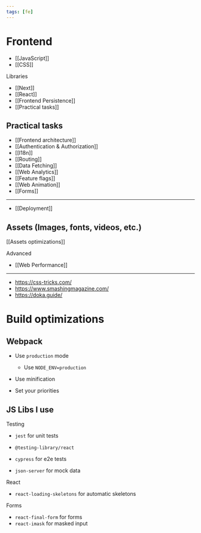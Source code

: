 ```yaml
---
tags: [fe]
---
```


# Frontend

- [[JavaScript]]
- [[CSS]]

Libraries

- [[Next]]
- [[React]]
- [[Frontend Persistence]]
- [[Practical tasks]]

## Practical tasks

- [[Frontend architecture]]
- [[Authentication & Authorization]]
- [[I18n]]
- [[Routing]]
- [[Data Fetching]]
- [[Web Analytics]]
- [[Feature flags]]
- [[Web Animation]]
- [[Forms]]

---

- [[Deployment]]

## Assets (Images, fonts, videos, etc.)

[[Assets optimizations]]

Advanced

- [[Web Performance]]

---

- https://css-tricks.com/
- https://www.smashingmagazine.com/
- https://doka.guide/

# Build optimizations

## Webpack

- Use `production` mode
  - Use `NODE_ENV=production`
- Use minification

- Set your priorities

<!--
https://developers.google.com/web/fundamentals/performance/webpack/decrease-frontend-size
-->



## JS Libs I use

Testing
- `jest` for unit tests
- `@testing-library/react`
- `cypress` for e2e tests


- `json-server` for mock data

React

- `react-loading-skeletons` for automatic skeletons

Forms

- `react-final-form` for forms
- `react-imask` for masked input
